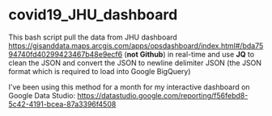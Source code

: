 # covid19_JHU_dashboard

This bash script pull the data from JHU dashboard https://gisanddata.maps.arcgis.com/apps/opsdashboard/index.html#/bda7594740fd40299423467b48e9ecf6 (**not Github**) in real-time and use **JQ** to clean the JSON and convert the JSON to newline delimiter JSON (the JSON format which is required to load into Google BigQuery)

I've been using this method for a month for my interactive dashboard on Google Data Studio: https://datastudio.google.com/reporting/f56febd8-5c42-4191-bcea-87a3396f4508





